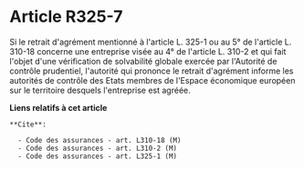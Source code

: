 # Article R325-7

Si le retrait d'agrément mentionné à l'article L. 325-1 ou au 5° de l'article L. 310-18 concerne une entreprise visée au 4°
de l'article L. 310-2 et qui fait l'objet d'une vérification de solvabilité globale exercée par l'Autorité de contrôle
prudentiel, l'autorité qui prononce le retrait d'agrément informe les autorités de contrôle des Etats membres de l'Espace
économique européen sur le territoire desquels l'entreprise est agréée.

**Liens relatifs à cet article**

	**Cite**:

	  - Code des assurances - art. L310-18 (M)
	  - Code des assurances - art. L310-2 (M)
	  - Code des assurances - art. L325-1 (M)
